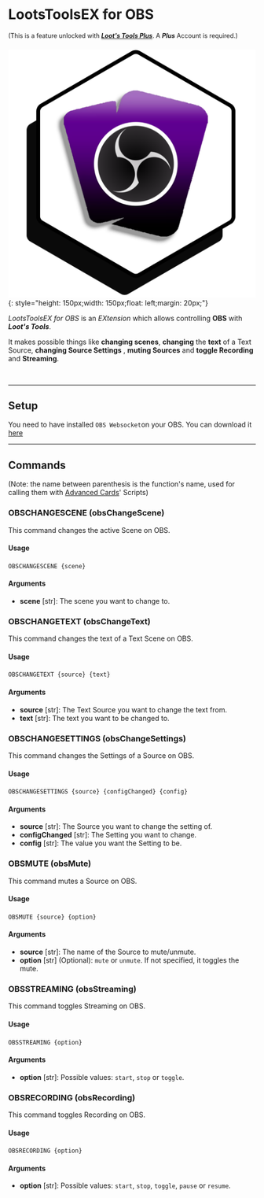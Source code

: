 # LootsToolsEX for OBS

<sup style="font-size: 90%">(This is a feature unlocked with [***Loot's Tools Plus***](../../plus). A ***Plus*** Account is required.)</sup>

![TwitchEX](img/OBSEX.png){: style="height: 150px;width: 150px;float: left;margin: 20px;"}

*LootsToolsEX for OBS* is an *EXtension* which allows controlling **OBS** with ***Loot's Tools***.

It makes possible things like **changing scenes**, **changing** the **text** of a Text Source, **changing Source Settings** , **muting Sources** and **toggle Recording** and **Streaming**.

‎

---

## Setup

You need to have installed ```OBS Websocket```on your OBS. You can download it [here](https://github.com/Palakis/obs-websocket/releases/latest)

---

## Commands

(Note: the name between parenthesis is the function's name, used for calling them with [Advanced Cards](../../cards/advCards.md)' Scripts)

### OBSCHANGESCENE (obsChangeScene)

This command changes the active Scene on OBS.

#### Usage

```OBSCHANGESCENE {scene}```

#### Arguments

- **scene** [str]: The scene you want to change to.

### OBSCHANGETEXT (obsChangeText)

This command changes the text of a Text Scene on OBS.

#### Usage

```OBSCHANGETEXT {source} {text}```

#### Arguments

- **source** [str]: The Text Source you want to change the text from.
- **text** [str]: The text you want to be changed to.

### OBSCHANGESETTINGS (obsChangeSettings)

This command changes the Settings of a Source on OBS.

#### Usage

```OBSCHANGESETTINGS {source} {configChanged} {config}```

#### Arguments

- **source** [str]: The Source you want to change the setting of.
- **configChanged** [str]: The Setting you want to change.
- **config** [str]: The value you want the Setting to be.

### OBSMUTE (obsMute)

This command mutes a Source on OBS.

#### Usage

```OBSMUTE {source} {option}```

#### Arguments

- **source** [str]: The name of the Source to mute/unmute.
- **option** [str] (Optional): ```mute``` or ```unmute```. If not specified, it toggles the mute.


### OBSSTREAMING (obsStreaming)

This command toggles Streaming on OBS.

#### Usage

```OBSSTREAMING {option}```

#### Arguments

- **option** [str]: Possible values: ```start```, ```stop``` or ```toggle```.

### OBSRECORDING (obsRecording)

This command toggles Recording on OBS.

#### Usage

```OBSRECORDING {option}```

#### Arguments

- **option** [str]: Possible values: ```start```, ```stop```, ```toggle```, ```pause``` or ```resume```.
